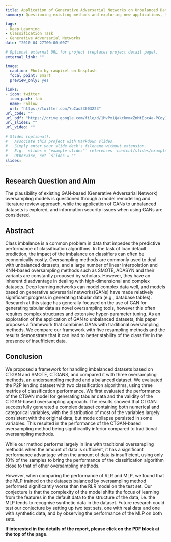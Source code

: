 ```yaml
---
title: Application of Generative Adversarial Networks on Unbalanced Datasets
summary: Questioning existing methods and exploring new applications, the right way to apply GANs on unbalanced datasets?

tags:
- Deep Learning
- Classification Task
- Generative Adversarial Networks
date: "2010-04-27T00:00:00Z"

# Optional external URL for project (replaces project detail page).
external_link: ""

image:
  caption: Photo by rawpixel on Unsplash
  focal_point: Smart
  preview_only: yes

links:
- icon: twitter
  icon_pack: fab
  name: Follow
  url: "https://twitter.com/YuCao33603223"
url_code: ""
url_pdf: "https://drive.google.com/file/d/1MvPx1QakcknmxZnMtEoc4a-PCoyJyod5/view?usp=sharing"
url_slides: ""
url_video: ""

# Slides (optional).
#   Associate this project with Markdown slides.
#   Simply enter your slide deck's filename without extension.
#   E.g. `slides = "example-slides"` references `content/slides/example-slides.md`.
#   Otherwise, set `slides = ""`.
slides: 
---
```

## Research Question and Aim
The plausibility of existing GAN-based (Generative Adversarial Network) oversampling models is questioned through a model remodelling and literature review approach, while the application of GANs to unbalanced datasets is explored, and information security issues when using GANs are considered.

## Abstract
Class imbalance is a common problem in data that impedes the predictive performance of classification algorithms. In the task of loan default prediction, the impact of the imbalance on classifiers can often be economically costly. Oversampling methods are commonly used to deal with unbalanced datasets, and a large number of linear interpolation and KNN-based oversampling methods such as SMOTE, ADASYN and their variants are constantly proposed by scholars. However, they have an inherent disadvantage in dealing with high-dimensional and complex datasets. Deep learning networks can model complex data well, and models based on generative adversarial networks(GANs) have made relatively significant progress in generating tabular data  (e.g., database tables). Research at this stage has generally focused on the use of GAN for generating tabular data as novel oversampling tools, however this often requires complex structures and extensive hyper-parameter tuning. As an exploration of the application of GAN to unbalanced datasets, this paper proposes a framework that combines GANs with traditional oversampling methods. We compare our framework with five resampling methods and the results demonstrate that it can lead to better stability of the classifier in the presence of insufficient data.

## Conclusion
We proposed a framework for handling imbalanced datasets based on CTGAN and SMOTE, CTGANS, and compared it with three oversampling methods, an undersampling method and a balanced dataset. We evaluated the P2P lending dataset with two classification algorithms, using three metrics of classification performance. We first evaluated the performance of the CTGAN model for generating tabular data and the validity of the CTGAN-based oversampling approach. The results showed that CTGAN successfully generated a complex dataset containing both numerical and categorical variables, with the distribution of most of the variables largely consistent with the original data, but mode collapse persisted in some variables. This resulted in the performance of the CTGAN-based oversampling method being significantly inferior compared to traditional oversampling methods.

While our method performs largely in line with traditional oversampling methods when the amount of data is sufficient, it has a significant performance advantage when the amount of data is insufficient, using only 10% of the samples to bring the performance of the classification algorithm close to that of other oversampling methods.

However, when comparing the performance of RLR and MLP, we found that the MLP trained on the datasets balanced by oversampling method performed significantly worse than the RLR model on the test set. Our conjecture is that the complexity of the model shifts the focus of learning from the features in the default data to the structure of the data, i.e. the MLP tends to recognise synthetic data in the dataset. Future research could test our conjecture by setting up two test sets, one with real data and one with synthetic data, and by observing the performance of the MLP on both sets.

**If interested in the details of the report, please click on the PDF block at the top of the page.**
